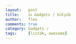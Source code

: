```yaml
---
layout:   post
title:    👍 Gadgets / kütyük
author:   flex
comments: true
category: Gadgets / 
tags:     [listák, awesome]
---
```

